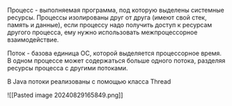 Процесс - выполняемая программа, под которую выделены системные ресурсы. Процессы изолированы друг от друга (имеют свой стек, память и данные), если процессу надо получить доступ к ресурсам другого процесса, ему нужно использовать межпроцессорное взаимодействие.

Поток - базова единица ОС, которой выделяется процессорное время. В одном процессе может содержаться больше одного потока, разделяя ресурсы процесса с другими потоками.

В Java потоки реализованы с помощью класса Thread

![[Pasted image 20240829165849.png]]